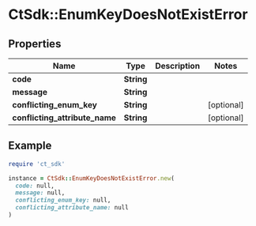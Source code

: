 # CtSdk::EnumKeyDoesNotExistError

## Properties

| Name | Type | Description | Notes |
| ---- | ---- | ----------- | ----- |
| **code** | **String** |  |  |
| **message** | **String** |  |  |
| **conflicting_enum_key** | **String** |  | [optional] |
| **conflicting_attribute_name** | **String** |  | [optional] |

## Example

```ruby
require 'ct_sdk'

instance = CtSdk::EnumKeyDoesNotExistError.new(
  code: null,
  message: null,
  conflicting_enum_key: null,
  conflicting_attribute_name: null
)
```

